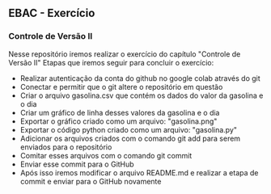 ## EBAC - Exercício
### Controle de Versão II
Nesse repositório iremos realizar o exercício do capítulo "Controle de Versão II"
Etapas que iremos seguir para concluir o exercício:
- Realizar autenticação da conta do github no google colab através do git
- Conectar e permitir que o git altere o repositório em questão
- Criar o arquivo gasolina.csv que contém os dados do valor da gasolina e o dia
- Criar um gráfico de linha desses valores da gasolina e o dia
- Exportar o gráfico criado como um arquivo: "gasolina.png"
- Exportar o código python criado como um arquivo: "gasolina.py"
- Adicionar os arquivos criados com o comando git add para serem enviados para o repositório
- Comitar esses arquivos com o comando git commit
- Enviar esse commit para o GitHub
- Após isso iremos modificar o arquivo README.md e realizar a etapa de commit e enviar para o GitHub novamente